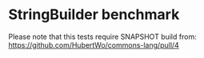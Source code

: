 # StringBuilder benchmark 

Please note that this tests require SNAPSHOT build from:
https://github.com/HubertWo/commons-lang/pull/4
